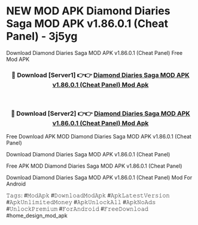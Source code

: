 # NEW MOD APK Diamond Diaries Saga MOD APK v1.86.0.1 (Cheat Panel) - 3j5yg
Download Diamond Diaries Saga MOD APK v1.86.0.1 (Cheat Panel) Free Mod APK

<div align="center">
<h3>🔴 Download [Server1] 👉👉 <a href="https://apk-comot.site?title=Diamond_Diaries_Saga_MOD_APK_v1.86.0.1_(Cheat_Panel)">Diamond Diaries Saga MOD APK v1.86.0.1 (Cheat Panel) Mod Apk</a></h3><br>

<h3>🔴 Download [Server2] 👉👉 <a href="https://apk-comot.site?title=Diamond_Diaries_Saga_MOD_APK_v1.86.0.1_(Cheat_Panel)">Diamond Diaries Saga MOD APK v1.86.0.1 (Cheat Panel) Mod Apk</a></h3>
</div>


Free Download APK MOD Diamond Diaries Saga MOD APK v1.86.0.1 (Cheat Panel)

Download Diamond Diaries Saga MOD APK v1.86.0.1 (Cheat Panel) 

Free APK MOD Diamond Diaries Saga MOD APK v1.86.0.1 (Cheat Panel) 

Download Diamond Diaries Saga MOD APK v1.86.0.1 (Cheat Panel) Mod For Android

𝚃𝚊𝚐𝚜: #𝙼𝚘𝚍𝙰𝚙𝚔 #𝙳𝚘𝚠𝚗𝚕𝚘𝚊𝚍𝙼𝚘𝚍𝙰𝚙𝚔 #𝙰𝚙𝚔𝙻𝚊𝚝𝚎𝚜𝚝𝚅𝚎𝚛𝚜𝚒𝚘𝚗 #𝙰𝚙𝚔𝚄𝚗𝚕𝚒𝚖𝚒𝚝𝚎𝚍𝙼𝚘𝚗𝚎𝚢 #𝙰𝚙𝚔𝚄𝚗𝚕𝚘𝚌𝚔𝙰𝚕𝚕 #𝙰𝚙𝚔𝙽𝚘𝙰𝚍𝚜 #𝚄𝚗𝚕𝚘𝚌𝚔𝙿𝚛𝚎𝚖𝚒𝚞𝚖 #𝙵𝚘𝚛𝙰𝚗𝚍𝚛𝚘𝚒𝚍 #𝙵𝚛𝚎𝚎𝙳𝚘𝚠𝚗𝚕𝚘𝚊𝚍 #home_design_mod_apk